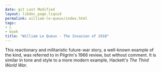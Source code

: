 ```yaml
---
date: git Last Modified
layout: libdoc_page.liquid
permalink: william-le-queux/index.html
tags:
- L
- book
title: "William Le Queux - The Invasion of 1910"
---
```


This reactionary and militaristic future-war story, a  well-known example of the kind, was referred to in Pilgrim's 1966 review, but  without comment. It is similar in tone and style to a more modern example,  Hackett's _The Third World War_.